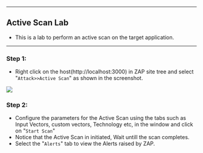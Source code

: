 
---
## Active Scan Lab
* This is a lab to perform an active scan on the target application.

---

### Step 1:
* Right click on the host(http://localhost:3000) in ZAP site tree and select "`Attack>>Active Scan`" as shown in the screenshot.

![](/images/Active_scan.jpg)

### Step 2:
* Configure the parameters for the Active Scan using the tabs such as Input Vectors, custom vectors, Technology etc, in the window and click on "`Start Scan`"
* Notice that the Active Scan in initiated, Wait untill the scan completes.
* Select the "`Alerts`" tab to view the Alerts raised by ZAP.
